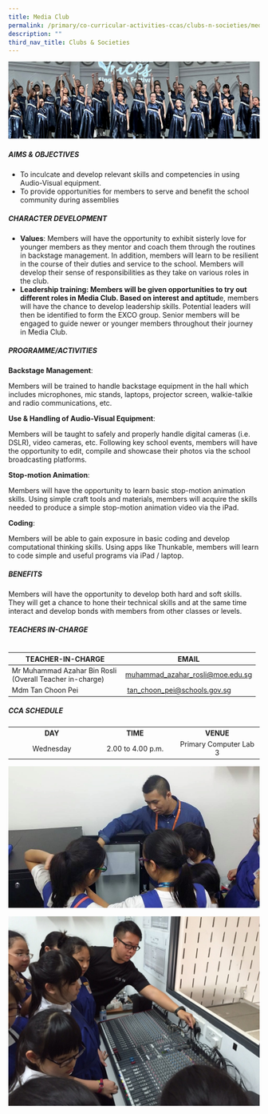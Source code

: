 ```yaml
---
title: Media Club
permalink: /primary/co-curricular-activities-ccas/clubs-n-societies/media-club/
description: ""
third_nav_title: Clubs & Societies
---
```

![](/images/01%20Banner%20Photos/cca.jpg)
<h5><strong>AIMS &amp; OBJECTIVES</strong></h5>
<ul>
<li>To inculcate and develop relevant skills and competencies in using Audio-Visual equipment.</li>
<li>To provide opportunities for members to serve and benefit the school community during assemblies</li>
</ul>
<h5><strong>CHARACTER DEVELOPMENT</strong></h5>
<ul>
<li><strong>Values</strong>: Members will have the opportunity to exhibit sisterly love for younger members as they mentor and coach them through the routines in backstage management. In addition, members will learn to be resilient in the course of their duties and service to the school. Members will develop their sense of responsibilities as they take on various roles in the club.</li>
<li><strong>Leadership training: Members will be given opportunities to try out different roles in Media Club. Based on interest and aptitud</strong>e, members will have the chance to develop leadership skills. Potential leaders will then be identified to form the EXCO group. Senior members will be engaged to guide newer or younger members throughout their journey in Media Club.</li>
</ul>
<h5><strong>PROGRAMME/ACTIVITIES</strong></h5>
<p><strong>Backstage Management</strong>:</p>
<p>Members will be trained to handle backstage equipment in the hall which includes microphones, mic stands, laptops, projector screen, walkie-talkie and radio communications, etc.</p>
<p><strong>Use &amp; Handling of Audio-Visual Equipment</strong>:</p>
<p>Members will be taught to safely and properly handle digital cameras (i.e. DSLR), video cameras, etc. Following key school events, members will have the opportunity to edit, compile and showcase their photos via the school broadcasting platforms.</p>
<p><strong>Stop-motion Animation</strong>:</p>
<p>Members will have the opportunity to learn basic stop-motion animation skills. Using simple craft tools and materials, members will acquire the skills needed to produce a simple stop-motion animation video via the iPad.</p>
<p><strong>Coding</strong>:</p>
<p>Members will be able to gain exposure in basic coding and develop computational thinking skills. Using apps like Thunkable, members will learn to code simple and useful programs via iPad / laptop.</p>
<h5><strong>BENEFITS</strong></h5>
<p>Members will have the opportunity to develop both hard and soft skills. They will get a chance to hone their technical skills and at the same time interact and develop bonds with members from other classes or levels.</p>
<h5><strong>TEACHERS IN-CHARGE</strong></h5>
<table>
<tbody>
<tr>

| TEACHER-IN-CHARGE | EMAIL | 
| -------- | -------- | 
| Mr Muhammad Azahar Bin Rosli <BR>(Overall Teacher in-charge)    | [muhammad\_azahar\_rosli@moe.edu.sg](mailto:muhammad_azahar_rosli@moe.edu.sg) | 
| Mdm Tan Choon Pei |  [tan\_choon\_pei@schools.gov.sg](mailto:tan_choon_pei@schools.gov.sg) | 

<h5><strong>CCA SCHEDULE</strong></h5>
<table>
<tbody>
<tr>
<th style="text-align: center;"><strong>DAY</strong></th>
<th style="text-align: center;"><strong>TIME</strong></th>
<th style="text-align: center;"><strong>VENUE</strong></th>
</tr>
<tr>
<td style="text-align: center;" width="205">Wednesday</td>
<td style="text-align: center;" width="205">2.00 to 4.00 p.m.</td>
<td style="text-align: center;" width="205">Primary Computer Lab 3</td>
</tr>
</tbody>
</table>

![](/images/04%20CCAs/mc1.jpg)

![](/images/04%20CCAs/mc2.jpg)
